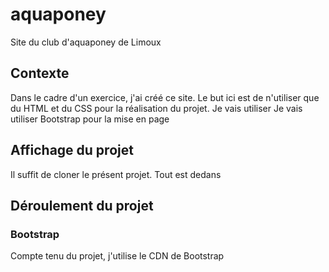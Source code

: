 # aquaponey

Site du club d'aquaponey de Limoux

## Contexte

Dans le cadre d'un exercice, j'ai créé ce site. Le but ici est de n'utiliser que du HTML et du CSS pour la réalisation du projet. Je vais utiliser
Je vais utiliser Bootstrap pour la mise en page

## Affichage du projet

Il suffit de cloner le présent projet. Tout est dedans

## Déroulement du projet

### Bootstrap

Compte tenu du projet, j'utilise le CDN de Bootstrap
